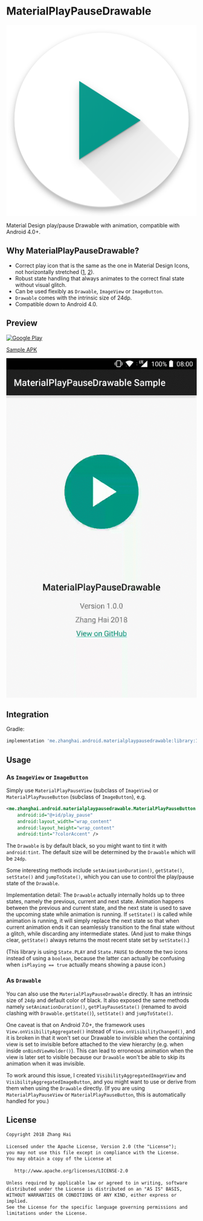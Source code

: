 # MaterialPlayPauseDrawable

![Icon](sample/src/main/launcher_icon-web.png)

Material Design play/pause Drawable with animation, compatible with Android 4.0+.

## Why MaterialPlayPauseDrawable?

- Correct play icon that is the same as the one in Material Design Icons, not horizontally stretched ([1](https://github.com/alexjlockwood/adp-path-morph-play-to-pause), [2](https://github.com/OHoussein/android-material-play-pause-view)).
- Robust state handling that always animates to the correct final state without visual glitch.
- Can be used flexibly as `Drawable`, `ImageView` or `ImageButton`.
- `Drawable` comes with the intrinsic size of 24dp.
- Compatible down to Android 4.0.

## Preview

<a href="https://play.google.com/store/apps/details?id=me.zhanghai.android.materialplaypausedrawable.sample" target="_blank"><img alt="Google Play" height="90" src="https://play.google.com/intl/en_US/badges/images/generic/en_badge_web_generic.png"/></a>

[Sample APK](//github.com/DreaminginCodeZH/MaterialPlayPauseDrawable/releases/download/v1.0.0/sample-release.apk)

![Sample app](preview/sample.gif)

## Integration

Gradle:

```gradle
implementation 'me.zhanghai.android.materialplaypausedrawable:library:1.0.0'
```

## Usage

### As `ImageView` or `ImageButton`

Simply use `MaterialPlayPauseView` (subclass of `ImageView`) or `MaterialPlayPauseButton` (subclass of `ImageButton`), e.g.

```xml
<me.zhanghai.android.materialplaypausedrawable.MaterialPlayPauseButton
    android:id="@+id/play_pause"
    android:layout_width="wrap_content"
    android:layout_height="wrap_content"
    android:tint="?colorAccent" />
```

The `Drawable` is by default black, so you might want to tint it with `android:tint`. The default size will be determined by the `Drawable` which will be `24dp`.

Some interesting methods include `setAnimationDuration()`, `getState()`, `setState()` and `jumpToState()`, which you can use to control the play/pause state of the `Drawable`.

Implementation detail: The `Drawable` actually internally holds up to three states, namely the previous, current and next state. Animation happens between the previous and current state, and the next state is used to save the upcoming state while animation is running. If `setState()` is called while animation is running, it will simply replace the next state so that when current animation ends it can seamlessly transition to the final state without a glitch, while discarding any intermediate states. (And just to make things clear, `getState()` always returns the most recent state set by `setState()`.)

(This library is using `State.PLAY` and `State.PAUSE` to denote the two icons instead of using a `boolean`, because the latter can actually be confusing when `isPlaying == true` actually means showing a pause icon.)

### As `Drawable`

You can also use the `MaterialPlayPauseDrawable` directly. It has an intrinsic size of `24dp` and default color of black. It also exposed the same methods namely `setAnimationDuration()`, `getPlayPauseState()` (renamed to avoid clashing with `Drawable.getState()`), `setState()` and `jumpToState()`.

One caveat is that on Android 7.0+, the framework uses `View.onVisibilityAggregated()` instead of `View.onVisibilityChanged()`, and it is broken in that it won't set our Drawable to invisible when the containing view is set to invisible before attached to the view hierarchy (e.g. when inside `onBindViewHolder()`). This can lead to erroneous animation when the view is later set to visible because our `Drawable` won't be able to skip its animation when it was invisible.

To work around this issue, I created `VisibilityAggregatedImageView` and `VisibilityAggregatedImageButton`, and you might want to use or derive from them when using the `Drawable` directly. (If you are using `MaterialPlayPauseView` or `MaterialPlayPauseButton`, this is automatically handled for you.)

## License

    Copyright 2018 Zhang Hai

    Licensed under the Apache License, Version 2.0 (the "License");
    you may not use this file except in compliance with the License.
    You may obtain a copy of the License at

       http://www.apache.org/licenses/LICENSE-2.0

    Unless required by applicable law or agreed to in writing, software
    distributed under the License is distributed on an "AS IS" BASIS,
    WITHOUT WARRANTIES OR CONDITIONS OF ANY KIND, either express or implied.
    See the License for the specific language governing permissions and
    limitations under the License.
